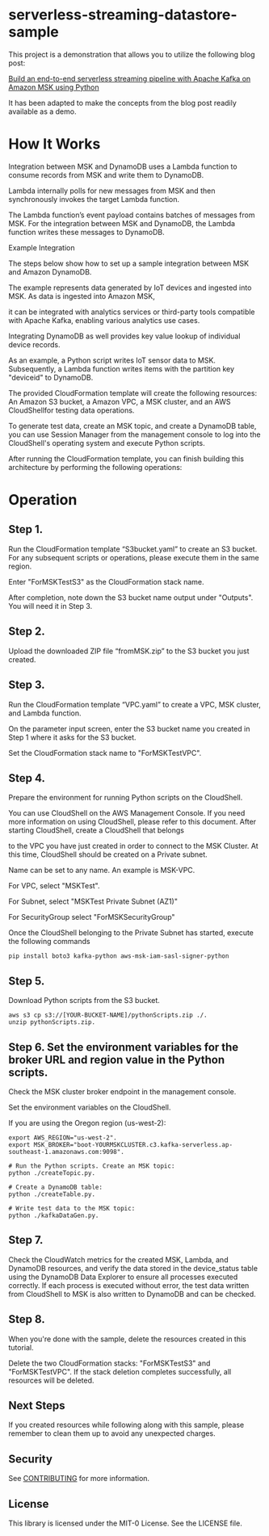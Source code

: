 # serverless-streaming-datastore-sample
This project is a demonstration that allows you to utilize the following blog post:

[Build an end-to-end serverless streaming pipeline with Apache Kafka on Amazon MSK using Python](https://aws.amazon.com/blogs/big-data/build-an-end-to-end-serverless-streaming-pipeline-with-apache-kafka-on-amazon-msk-using-python/)

It has been adapted to make the concepts from the blog post readily available as a demo.

# How It Works

Integration between MSK and DynamoDB uses a Lambda function to consume records from MSK and write them to DynamoDB. 

Lambda internally polls for new messages from MSK and then synchronously invokes the target Lambda function.

The Lambda function’s event payload contains batches of messages from MSK. For the integration between MSK and DynamoDB, the Lambda function writes these messages to DynamoDB. 

Example Integration

The steps below show how to set up a sample integration between MSK and Amazon DynamoDB. 

The example represents data generated by IoT devices and ingested into MSK. As data is ingested into Amazon MSK, 

it can be integrated with analytics services or third-party tools compatible with Apache Kafka, enabling various analytics use cases.

Integrating DynamoDB as well provides key value lookup of individual device records.

As an example, a Python script writes IoT sensor data to MSK. Subsequently, a Lambda function writes items with the partition key "deviceid" to DynamoDB.

The provided CloudFormation template will create the following resources: An Amazon S3 bucket, a Amazon VPC, a MSK cluster, and an AWS CloudShellfor testing data operations.

To generate test data, create an MSK topic, and create a DynamoDB table, you can use Session Manager from the management console to log into the CloudShell's operating system and execute Python scripts.

After running the CloudFormation template, you can finish building this architecture by performing the following operations:

# Operation 
## Step 1. 

Run the CloudFormation template “S3bucket.yaml” to create an S3 bucket. For any subsequent scripts or operations, please execute them in the same region.

Enter "ForMSKTestS3" as the CloudFormation stack name.

After completion, note down the S3 bucket name output under "Outputs". You will need it in Step 3. 
 
## Step 2. 

Upload the downloaded ZIP file “fromMSK.zip” to the S3 bucket you just created.
 
## Step 3.  

Run the CloudFormation template “VPC.yaml” to create a VPC, MSK cluster, and Lambda function.

On the parameter input screen, enter the S3 bucket name you created in Step 1 where it asks for the S3 bucket.

Set the CloudFormation stack name to "ForMSKTestVPC".
 
## Step 4. 

Prepare the environment for running Python scripts on the CloudShell.

You can use CloudShell on the AWS Management Console. If you need more information on using CloudShell, please refer to this document. After starting CloudShell, create a CloudShell that belongs 

to the VPC you have just created in order to connect to the MSK Cluster. At this time, CloudShell should be created on a Private subnet.

Name can be set to any name. An example is MSK-VPC.

For VPC, select "MSKTest".

For Subnet, select "MSKTest Private Subnet (AZ1)"

For SecurityGroup select "ForMSKSecurityGroup"

Once the CloudShell belonging to the Private Subnet has started, execute the following commands
```
pip install boto3 kafka-python aws-msk-iam-sasl-signer-python
```
## Step 5.
Download Python scripts from the S3 bucket.
```
aws s3 cp s3://[YOUR-BUCKET-NAME]/pythonScripts.zip ./.
unzip pythonScripts.zip.
```

## Step 6. Set the environment variables for the broker URL and region value in the Python scripts.

Check the MSK cluster broker endpoint in the management console.
  
Set the environment variables on the CloudShell.

If you are using the Oregon region (us-west-2):

```
export AWS_REGION="us-west-2".
export MSK_BROKER="boot-YOURMSKCLUSTER.c3.kafka-serverless.ap-southeast-1.amazonaws.com:9098".

# Run the Python scripts. Create an MSK topic:
python ./createTopic.py.

# Create a DynamoDB table:
python ./createTable.py.

# Write test data to the MSK topic:
python ./kafkaDataGen.py.
```

## Step 7.

Check the CloudWatch metrics for the created MSK, Lambda, and DynamoDB resources, and verify the data stored in the device_status table using the DynamoDB Data Explorer to ensure all processes executed correctly. 
If each process is executed without error, the test data written from CloudShell to MSK is also written to DynamoDB and can be checked.
 

## Step 8.

When you're done with the sample, delete the resources created in this tutorial.

Delete the two CloudFormation stacks: "ForMSKTestS3" and "ForMSKTestVPC". If the stack deletion completes successfully, all resources will be deleted.

## Next Steps

If you created resources while following along with this sample, please remember to clean them up to avoid any unexpected charges.


## Security

See [CONTRIBUTING](CONTRIBUTING.md#security-issue-notifications) for more information.

## License

This library is licensed under the MIT-0 License. See the LICENSE file.

